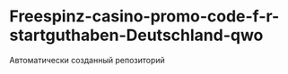 # Freespinz-casino-promo-code-f-r-startguthaben-Deutschland-qwo
Автоматически созданный репозиторий

